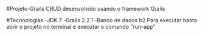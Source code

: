 #Projeto-Grails
CRUD desenvolvido usando o framework Grails


#Tecnnologias
-JDK 7 -Grails 2.2.1 -Banco de dados h2
Para executar basta abrir o projeto no terminal e executar o comando "run-app"
